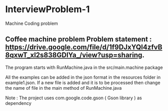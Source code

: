 # InterviewProblem-1
Machine Coding problem

Coffee machine problem
Problem statement : https://drive.google.com/file/d/1f9DJxYQl4zfvB8qxwT_xl2s838GDlYa_/view?usp=sharing. 
----------------



The program starts with RunMachine.java in the src/main.machine package

All the examples can be added in the json format in the resources folder in example1.json.
If a new file is added and it is to be processed then change the name of file in the main method of RunMachine.java

Note :
The project uses com.google.code.gson ( Gson library ) as dependency
